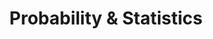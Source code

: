 ---
layout: category
title: Probability & Statistics
permalink: /ProbabilityStatistics
show_sidebar: false
menubar: menu
---